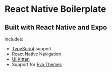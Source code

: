 # React Native Boilerplate

## Built with React Native and Expo

Includes:

* [TypeScript](https://www.typescriptlang.org/) support
* [React Native Navigation](https://reactnavigation.org/)
* [UI Kitten](https://akveo.github.io/react-native-ui-kitten/)
* Support for [Eva Themes](https://eva.design/)
